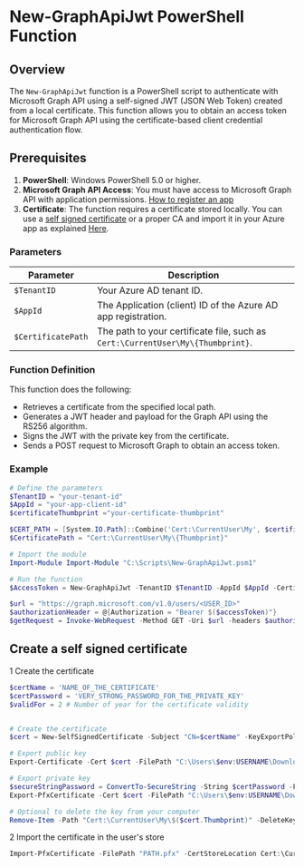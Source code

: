 # New-GraphApiJwt PowerShell Function

## Overview
The `New-GraphApiJwt` function is a PowerShell script to authenticate with Microsoft Graph API using a self-signed JWT (JSON Web Token) created from a local certificate. This function allows you to obtain an access token for Microsoft Graph API using the certificate-based client credential authentication flow.

## Prerequisites
1. **PowerShell**: Windows PowerShell 5.0 or higher.
2. **Microsoft Graph API Access**: You must have access to Microsoft Graph API with application permissions. [How to register an app](https://learn.microsoft.com/en-us/entra/identity-platform/quickstart-register-app)
3. **Certificate**: The function requires a certificate stored locally. You can use a [self signed certificate](#create-a-self-signed-certificate) or a proper CA and import it in your Azure app as explained [Here](https://learn.microsoft.com/en-us/entra/identity-platform/howto-create-service-principal-portal#option-1-recommended-upload-a-trusted-certificate-issued-by-a-certificate-authority).

### Parameters
| Parameter       | Description                                                                 |
|-----------------|-----------------------------------------------------------------------------|
| `$TenantID`     | Your Azure AD tenant ID.                                                    |
| `$AppId`        | The Application (client) ID of the Azure AD app registration.               |
| `$CertificatePath` | The path to your certificate file, such as `Cert:\CurrentUser\My\{Thumbprint}`. |

### Function Definition
This function does the following:
- Retrieves a certificate from the specified local path.
- Generates a JWT header and payload for the Graph API using the RS256 algorithm.
- Signs the JWT with the private key from the certificate.
- Sends a POST request to Microsoft Graph to obtain an access token.

### Example
```powershell
# Define the parameters
$TenantID = "your-tenant-id"
$AppId = "your-app-client-id"
$certificateThumbprint ="your-certificate-thumbprint"

$CERT_PATH = [System.IO.Path]::Combine('Cert:\CurrentUser\My', $certificateThumbprint)
$CertificatePath = "Cert:\CurrentUser\My\{Thumbprint}"

# Import the module
Import-Module Import-Module "C:\Scripts\New-GraphApiJwt.psm1"

# Run the function
$AccessToken = New-GraphApiJwt -TenantID $TenantID -AppId $AppId -CertificatePath $CertificatePath

$url = "https://graph.microsoft.com/v1.0/users/<USER_ID>"
$authorizationHeader = @{Authorization = "Bearer $($accessToken)"}
$getRequest = Invoke-WebRequest -Method GET -Uri $url -headers $authorizationHeader -ContentType "application/json" -UseBasicParsing
```

## Create a self signed certificate
1 Create the certificate
```powershell
$certName = 'NAME_OF_THE_CERTIFICATE'
$certPassword = 'VERY_STRONG_PASSWORD_FOR_THE_PRIVATE_KEY'
$validFor = 2 # Number of year for the certificate validity


# Create the certificate
$cert = New-SelfSignedCertificate -Subject "CN=$certName" -KeyExportPolicy Exportable -KeySpec Signature -KeyLength 2048 -KeyAlgorithm RSA -HashAlgorithm SHA256  -CertStoreLocation "Cert:\CurrentUser\My" -NotAfter ([datetime]::Now.AddYears($validFor))

# Export public key
Export-Certificate -Cert $cert -FilePath "C:\Users\$env:USERNAME\Downloads\$($certname)_256_public.cer"

# Export private key
$secureStringPassword = ConvertTo-SecureString -String $certPassword -Force -AsPlainText
Export-PfxCertificate -Cert $cert -FilePath "C:\Users\$env:USERNAME\Downloads\$($certname)_256_private.pfx" -Password $secureStringPassword -CryptoAlgorithmOption AES256_SHA256

# Optional to delete the key from your computer
Remove-Item -Path "Cert:\CurrentUser\My\$($cert.Thumbprint)" -DeleteKey
```
2 Import the certificate in the user's store
```powershell
Import-PfxCertificate -FilePath "PATH.pfx" -CertStoreLocation Cert:\CurrentUser\My -Password $(ConvertTo-SecureString -AsPlainText 'VERY_STRONG_PASSWORD_FOR_THE_PRIVATE_KEY' -Force)
```
